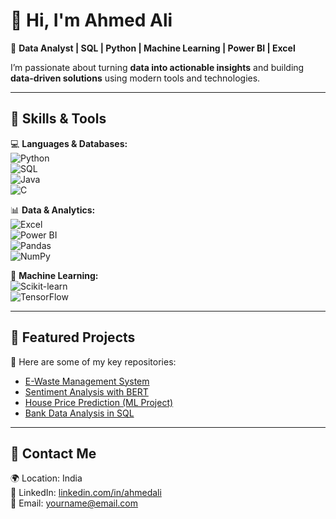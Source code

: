 # 👋 Hi, I'm Ahmed Ali  

🚀 **Data Analyst | SQL | Python | Machine Learning | Power BI | Excel**  


I’m passionate about turning **data into actionable insights** and building **data-driven solutions** using modern tools and technologies.  

---

## 🔹 Skills & Tools  
💻 **Languages & Databases:**  
![Python](https://img.shields.io/badge/Python-3776AB?logo=python&logoColor=white)  
![SQL](https://img.shields.io/badge/SQL-4479A1?logo=postgresql&logoColor=white)  
![Java](https://img.shields.io/badge/Java-007396?logo=java&logoColor=white)  
![C](https://img.shields.io/badge/C-00599C?logo=c&logoColor=white)  

📊 **Data & Analytics:**  
![Excel](https://img.shields.io/badge/Excel-217346?logo=microsoftexcel&logoColor=white)  
![Power BI](https://img.shields.io/badge/Power%20BI-F2C811?logo=powerbi&logoColor=black)  
![Pandas](https://img.shields.io/badge/Pandas-150458?logo=pandas&logoColor=white)  
![NumPy](https://img.shields.io/badge/NumPy-013243?logo=numpy&logoColor=white)  

🤖 **Machine Learning:**  
![Scikit-learn](https://img.shields.io/badge/Scikit--learn-F7931E?logo=scikit-learn&logoColor=white)  
![TensorFlow](https://img.shields.io/badge/TensorFlow-FF6F00?logo=tensorflow&logoColor=white)  

---

## 🔹 Featured Projects  
📌 Here are some of my key repositories:  

- [E-Waste Management System](https://github.com/AhmedAliData/e-waste-management)  
- [Sentiment Analysis with BERT](https://github.com/AhmedAliData/sentiment-analysis-bert)  
- [House Price Prediction (ML Project)](https://github.com/AhmedAliData/house-price-prediction)  
- [Bank Data Analysis in SQL](https://github.com/AhmedAliData/sql-bank-analysis)  

---

## 🔹 Contact Me  
🌍 Location: India  
💼 LinkedIn: [linkedin.com/in/ahmedali](https://linkedin.com/)  
📧 Email: yourname@email.com  




